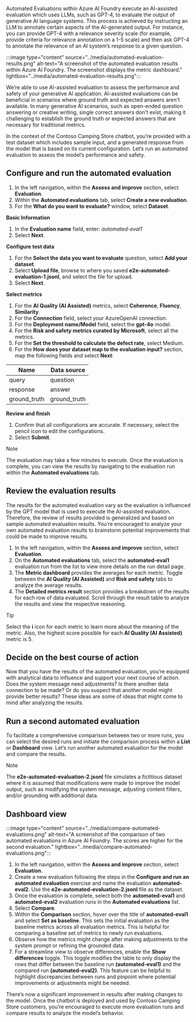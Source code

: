 Automated Evaluations within Azure AI Foundry execute an AI-assisted evaluation which uses LLMs, such as GPT-4, to evaluate the output of generative AI language systems. This process is achieved by instructing an LLM to annotate certain aspects of the AI-generated output. For instance, you can provide GPT-4 with a relevance severity scale (for example, provide criteria for relevance annotation on a 1-5 scale) and then ask GPT-4 to annotate the relevance of an AI system’s response to a given question.

:::image type="content" source="../media/automated-evaluation-results.png" alt-text="A screenshot of the automated evaluation results within Azure AI Foundry. The screenshot displays the metric dashboard." lightbox="../media/automated-evaluation-results.png":::

We’re able to use AI-assisted evaluation to assess the performance and safety of your generative AI application. AI-assisted evaluations can be beneficial in scenarios where ground truth and expected answers aren't available. In many generative AI scenarios, such as open-ended question answering or creative writing, single correct answers don't exist, making it challenging to establish the ground truth or expected answers that are necessary for traditional metrics.

In the context of the Contoso Camping Store chatbot, you’re provided with a test dataset which includes sample input, and a generated response from the model that is based on its current configuration. Let’s run an automated evaluation to assess the model’s performance and safety.

## Configure and run the automated evaluation

1. In the left navigation, within the **Assess and improve** section, select **Evaluation**.
1. Within the **Automated evaluations** tab, select **Create a new evaluation**.
1. For the **What do you want to evaluate?** window, select **Dataset**.

**Basic Information**

1. In the **Evaluation name** field, enter: *automated-eval1*
1. Select **Next**.

**Configure test data**

1. For the **Select the data you want to evaluate** question, select **Add your dataset**.
1. Select **Upload file**, browse to where you saved **e2e-automated-evaluation-1.jsonl**, and select the file for upload.
1. Select **Next**.

**Select metrics**

1. For the **AI Quality (AI Assisted)** metrics, select **Coherence**, **Fluency**, **Similarity**.
1. For the **Connection** field, select your AzureOpenAI connection.
1. For the **Deployment name/Model** field, select the **gpt-4o** model.
1. For the **Risk and safety metrics curated by Microsoft**, select all the metrics.
1. For the **Set the threshold to calculate the defect rate**, select Medium.
1. For the **How does your dataset map to the evaluation input?** section, map the following fields and select **Next**:

| **Name** | **Data source** |
| --- | --- |
| query | question |
| response | answer |
| ground_truth | ground_truth |

**Review and finish**

1. Confirm that all configurations are accurate. If necessary, select the pencil icon to edit the configurations.
1. Select **Submit**.

> [!NOTE]
> The evaluation may take a few minutes to execute. Once the evaluation is complete, you can view the results by navigating to the evaluation run within the **Automated evaluations** tab.

## Review the evaluation results

The results for the automated evaluation vary as the evaluation is influenced by the GPT model that is used to execute the AI-assisted evaluation. Therefore, the review of results provided is generalized and based on sample automated evaluation results. You’re encouraged to analyze your own automated evaluation results to brainstorm potential improvements that could be made to improve results.

1. In the left navigation, within the **Assess and improve** section, select **Evaluation**.
1. On the **Automated evaluations** tab, select the **automated-eval1** evaluation run from the list to view more details on the run detail page.
1. The **Metric dashboard** provides the averages for each metric. Toggle between the **AI Quality (AI Assisted)** and **Risk and safety** tabs to analyze the average results.
1. The **Detailed metrics result** section provides a breakdown of the results for each row of data evaluated. Scroll through the result table to analyze the results and view the respective reasoning.

> [!TIP]
> Select the **i** icon for each metric to learn more about the meaning of the metric. Also, the highest score possible for each **AI Quality (AI Assisted)** metric is 5.

## Decide on the best course of action

Now that you have the results of the automated evaluation, you’re equipped with analytical data to influence and support your next course of action. Does the system message need adjustments? Is there another data connection to be made? Or do you suspect that another model might provide better results? These ideas are some of ideas that might come to mind after analyzing the results.

## Run a second automated evaluation

To facilitate a comprehensive comparison between two or more runs, you can select the desired runs and initiate the comparison process within a **List** or **Dashboard** view. Let’s run another automated evaluation for the model and compare the results.

> [!NOTE]
> The **e2e-automated-evaluation-2.jsonl** file simulates a fictitious dataset where it is assumed that modifications were made to improve the model output, such as modifying the system message, adjusting content filters, and/or grounding with additional data.

## Dashboard view

:::image type="content" source="../media/compare-automated-evaluations.png" alt-text="A screenshot of the comparison of two automated evaluations in Azure AI Foundry. The scores are higher for the second evaluation." lightbox="../media/compare-automated-evaluations.png":::

1. In the left navigation, within the **Assess and improve** section, select **Evaluation**.
1. Create a new evaluation following the steps in the **Configure and run an automated evaluation** exercise and name the evaluation **automated-eval2**. Use the **e2e-automated-evaluation-2.jsonl** file as the dataset.
1. Once the evaluation is complete, select both the **automated-eval1** and **automated-eval2** evaluation runs in the **Automated evaluations** list.
1. Select **Compare**.
1. Within the **Comparison** section, hover over the title of **automated-eval1** and select **Set as baseline**. This sets the initial evaluation as the baseline metrics across all evaluation metrics. This is helpful for comparing a baseline set of metrics to newly run evaluations.
1. Observe how the metrics might change after making adjustments to the system prompt or refining the grounded data.
1. For a streamline view to observe differences, enable the **Show differences** toggle. This toggle modifies the table to only display the rows that differ between the baseline run **(automated-eval1)** and the compared run **(automated-eval2)**. This feature can be helpful to highlight discrepancies between runs and pinpoint where potential improvements or adjustments might be needed.

There’s now a significant improvement in results after making changes to the model. Once the chatbot is deployed and used by Contoso Camping Store customers, you’re encouraged to execute more evaluation runs and compare results to analyze the model’s behavior.